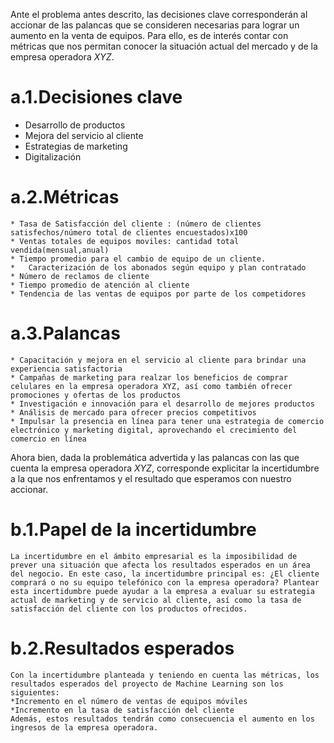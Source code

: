 Ante el problema antes descrito, las decisiones clave corresponderán al accionar de las palancas que se consideren necesarias para lograr un aumento en la venta de equipos. Para ello, es de interés contar con métricas que nos permitan conocer la situación actual del mercado y de la empresa operadora *XYZ*.

# a.1.Decisiones clave
  * Desarrollo de productos
  * Mejora del servicio al cliente
  * Estrategias de marketing
  * Digitalización

# a.2.Métricas
    * Tasa de Satisfacción del cliente : (número de clientes satisfechos/número total de clientes encuestados)x100
    * Ventas totales de equipos moviles: cantidad total vendida(mensual,anual)
    * Tiempo promedio para el cambio de equipo de un cliente.
    *	Caracterización de los abonados según equipo y plan contratado
    * Número de reclamos de cliente
    * Tiempo promedio de atención al cliente
    * Tendencia de las ventas de equipos por parte de los competidores

# a.3.Palancas
    * Capacitación y mejora en el servicio al cliente para brindar una experiencia satisfactoria
    * Campañas de marketing para realzar los beneficios de comprar celulares en la empresa operadora XYZ, así como también ofrecer promociones y ofertas de los productos
    * Investigación e innovación para el desarrollo de mejores productos
    * Análisis de mercado para ofrecer precios competitivos
    * Impulsar la presencia en línea para tener una estrategia de comercio electrónico y marketing digital, aprovechando el crecimiento del comercio en línea

Ahora bien, dada la problemática advertida y las palancas con las que cuenta la empresa operadora *XYZ*, corresponde explicitar la incertidumbre a la que nos enfrentamos y el resultado que esperamos con nuestro accionar.

# b.1.Papel de la incertidumbre
    La incertidumbre en el ámbito empresarial es la imposibilidad de prever una situación que afecta los resultados esperados en un área del negocio. En este caso, la incertidumbre principal es: ¿El cliente comprará o no su equipo telefónico con la empresa operadora? Plantear esta incertidumbre puede ayudar a la empresa a evaluar su estrategia actual de marketing y de servicio al cliente, así como la tasa de satisfacción del cliente con los productos ofrecidos.

# b.2.Resultados esperados
    Con la incertidumbre planteada y teniendo en cuenta las métricas, los resultados esperados del proyecto de Machine Learning son los siguientes:
    *Incremento en el número de ventas de equipos móviles
    *Incremento en la tasa de satisfacción del cliente
    Además, estos resultados tendrán como consecuencia el aumento en los ingresos de la empresa operadora.

